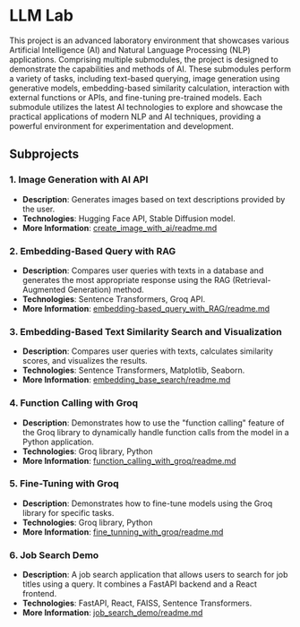 # LLM Lab

This project is an advanced laboratory environment that showcases various Artificial Intelligence (AI) and Natural Language Processing (NLP) applications. Comprising multiple submodules, the project is designed to demonstrate the capabilities and methods of AI. These submodules perform a variety of tasks, including text-based querying, image generation using generative models, embedding-based similarity calculation, interaction with external functions or APIs, and fine-tuning pre-trained models. Each submodule utilizes the latest AI technologies to explore and showcase the practical applications of modern NLP and AI techniques, providing a powerful environment for experimentation and development.

## Subprojects

### 1. **Image Generation with AI API**
- **Description**: Generates images based on text descriptions provided by the user.
- **Technologies**: Hugging Face API, Stable Diffusion model.
- **More Information**: [create_image_with_ai/readme.md](./create_image_with_ai/readme.md)

### 2. **Embedding-Based Query with RAG**
- **Description**: Compares user queries with texts in a database and generates the most appropriate response using the RAG (Retrieval-Augmented Generation) method.
- **Technologies**: Sentence Transformers, Groq API.
- **More Information**: [embedding-based_query_with_RAG/readme.md](./embedding-based_query_with_RAG/readme.md)

### 3. **Embedding-Based Text Similarity Search and Visualization**
- **Description**: Compares user queries with texts, calculates similarity scores, and visualizes the results.
- **Technologies**: Sentence Transformers, Matplotlib, Seaborn.
- **More Information**: [embedding_base_search/readme.md](./embedding_base_search/readme.md)

### 4. **Function Calling with Groq**
- **Description**: Demonstrates how to use the "function calling" feature of the Groq library to dynamically handle function calls from the model in a Python application.
- **Technologies**: Groq library, Python
- **More Information**: [function_calling_with_groq/readme.md](./function_calling_with_groq/readme.md)

### 5. **Fine-Tuning with Groq**
- **Description**: Demonstrates how to fine-tune models using the Groq library for specific tasks.
- **Technologies**: Groq library, Python
- **More Information**: [fine_tunning_with_groq/readme.md](./fine_tunning_with_groq/readme.md)

### 6. **Job Search Demo**
- **Description**: A job search application that allows users to search for job titles using a query. It combines a FastAPI backend and a React frontend.
- **Technologies**: FastAPI, React, FAISS, Sentence Transformers.
- **More Information**: [job_search_demo/readme.md](./job_search_demo/readme.md)
